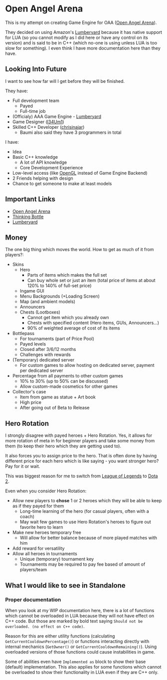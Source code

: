 # Open Angel Arena

This is my attempt on creating Game Engine for OAA ([Open Angel Arena](https://github.com/OpenAngelArena/oaa/)).

They decided on using Amazon's [Lumberyard](https://aws.amazon.com/lumberyard/) because it has native support for LUA (so you cannot modify as I did here or have any control on its version) and is said to be in C++ (which no-one is using unless LUA is too slow for something).
I even think I have more documentation here than they have.

## Looking Into Future

I want to see how far will I get before they will be finished.

They have:
- Full development team
  - Payed
  - Full-time job
- (Officialy) AAA Game Engine - [Lumberyard](https://aws.amazon.com/lumberyard/)
- Game Designer ([l34Um1](https://github.com/l34Um1))
- Skilled C++ Developer ([chrisinajar](https://github.com/chrisinajar))
  - Baumi also said they have 3 programmers in total

I have:
- Idea
- Basic C++ knowledge
  - A lot of API knowledge
  - Core Development Experience
- Low-level access (like [OpenGL](https://www.opengl.org/) instead of Game Engine Backend)
- 2 Friends helping with design
- Chance to get someone to make at least models

## Important Links

- [Open Angel Arena](https://github.com/OpenAngelArena/oaa/)
- [Thinking Bottle](https://thinkingbottle.com)
- [Lumberyard](https://aws.amazon.com/lumberyard/)

## Money

The one big thing which moves the world.
How to get as much of it from players?:

- Skins
  - Hero
    - Parts of items which makes the full set
    - Can buy whole set or just an item (total price of items at about 120% to 140% of full-set price)
  - Ingame GUI
  - Menu Backgrounds (+Loading Screen)
  - Map (and ambient models)
  - Announcers
  - Chests (Lootboxes)
    - Cannot get item which you already own
    - Chests with specified content (Hero items, GUIs, Announcers...)
    - 90% of weighted average of cost of its items
- Bottlepass
  - For tournaments (part of Price Pool)
  - Payed levels
  - Closed after 3/6/12 months
  - Challenges with rewards
- (Temporary) dedicated server
  - For custom games to allow hosting on dedicated server, payment per dedicated server
- Percentage from all payments to other custom games
  - 10% to 30% (up to 50% can be discussed)
  - Allow custom-made cosmetics for other games
- Collector's case
  - Item from game as statue + Art book
  - High price
  - After going out of Beta to Release

## Hero Rotation

I strongly disagree with payed heroes + Hero Rotation.
Yes, it allows for more rotation of meta in for beginner players and take some money from them (to keep their hero which they are getting used to).

It also forces you to assign price to the hero. That is often done by having different price for each hero which is like saying - you want stronger hero? Pay for it or wait.

This was biggest reason for me to switch from [League of Legends](https://leagueoflegends.com/) to [Dota 2](http://www.dota2.com).

Even when you consider Hero Rotation:
- Allow new players to **chose** 1 or 2 heroes which they will be able to keep as if they payed for them
  - Long-time learning of the hero (for casual players, often with a coach)
  - May wait few games to use Hero Rotation's heroes to figure out favorite hero to learn
- Make new heroes temporary free
  - Will allow for better balance because of more played matches with him
- Add reward for versatility
- Allow all heroes in tournaments
  - Unique (temporary) tournament key
  - Tournaments may be required to pay fee based of amount of players/team

## What I would like to see in Standalone

### Proper documentation

When you look at my WIP documentation here, there is a lot of functions which cannot be overloaded in LUA because they will not have effect on C++ code.
But those are marked by bold text saying `Should not be overloaded. (no effect on C++ code)`.

Reason for this are either utility functions (calculating `GetCurrentCooldownPercentage()`) or functions interacting directly with internal mechanics (`GetOwner()` or `GetCurrentCooldownRemaining()`).
Using overloaded versions of those functions could cause instabilities in game.

Some of abilities even have `Implemented as` block to show their base (default) implementation.
This also applies for some functions which cannot be overloaded to show their functionality in LUA even if they are C++ only.
